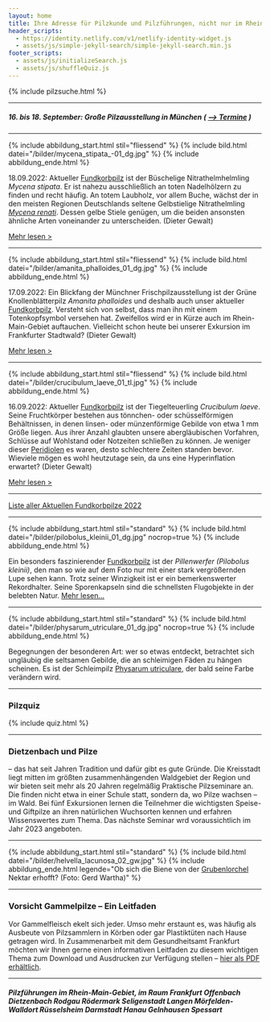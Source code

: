 ```yaml
---
layout: home
title: Ihre Adresse für Pilzkunde und Pilzführungen, nicht nur im Rhein-Main-Gebiet
header_scripts:
  - https://identity.netlify.com/v1/netlify-identity-widget.js
  - assets/js/simple-jekyll-search/simple-jekyll-search.min.js
footer_scripts:
  - assets/js/initializeSearch.js
  - assets/js/shuffleQuiz.js
---
```

{% include pilzsuche.html %}

- - -

##### 16. bis 18. September: Große Pilzausstellung in München ( [\--> Termine](/Termine) )

- - -

{% include abbildung_start.html stil="fliessend" %}
{% include bild.html datei="/bilder/mycena_stipata_-01_dg.jpg" %}
{% include abbildung_ende.html %}

18.09.2022:  Aktueller [Fundkorbpilz](AA "Glossar-") ist der Büschelige Nitrathelmhelmling *Mycena stipata*. Er ist nahezu ausschließlich an toten Nadelhölzern zu finden und recht häufig. An totem Laubholz, vor allem Buche, wächst der in den meisten Regionen Deutschlands seltene Gelbstielige Nitrathelmling *[Mycena renati](/pilze/mycena-renati-gelbstieliger-nitrathelmling)*. Dessen gelbe Stiele genügen, um die beiden ansonsten ähnliche Arten voneinander zu unterscheiden. (Dieter Gewalt)

[Mehr lesen >](/pilze/mycena-stipata-büscheliger-nitrathelmling)

<div style="clear:  both"></div>

- - -

{% include abbildung_start.html stil="fliessend" %}
{% include bild.html datei="/bilder/amanita_phalloides_01_dg.jpg" %}
{% include abbildung_ende.html %}

17.09.2022:  Ein Blickfang der Münchner Frischpilzausstellung ist der Grüne Knollenblätterpilz *Amanita phalloides* und deshalb auch unser aktueller [Fundkorbpilz](AA "Glossar-"). Versteht sich von selbst, dass man ihn mit einem Totenkopfsymbol versehen hat. Zweifellos wird er in Kürze auch im Rhein-Main-Gebiet auftauchen. Vielleicht schon heute bei unserer Exkursion im Frankfurter Stadtwald? (Dieter Gewalt)

[Mehr lesen >](/pilze/amanita-phalloides-grüner-knollenblätterpilz)

<div style="clear:  both"></div>

- - -

{% include abbildung_start.html stil="fliessend" %}
{% include bild.html datei="/bilder/crucibulum_laeve_01_tl.jpg" %}
{% include abbildung_ende.html %}

16.09.2022:  Aktueller [Fundkorbpilz](AA "Glossar-") ist der Tiegelteuerling *Crucibulum laeve*. Seine Fruchtkörper bestehen aus  tönnchen- oder schüsselförmigen Behältnissen, in denen linsen- oder münzenförmige Gebilde von etwa 1 mm Größe liegen. Aus ihrer Anzahl glaubten unsere abergläubischen Vorfahren, Schlüsse auf Wohlstand oder Notzeiten schließen zu können. Je weniger dieser [Peridiolen](Peridiole "Glossar") es waren, desto schlechtere Zeiten standen bevor.  Wieviele mögen es wohl heutzutage sein, da uns eine Hyperinflation erwartet? (Dieter Gewalt)

[Mehr lesen >](/pilze/crucibulum-laeve-tiegelteuerling)

<div style="clear:  both"></div>

- - -

[Liste aller Aktuellen Fundkorbpilze 2022](/artikel/liste-aller-aktuellen-fundkorbpilze-2022.html)

- - -

{% include abbildung_start.html stil="standard" %}
{% include bild.html datei="/bilder/pilobolus_kleinii_01_dg.jpg" nocrop=true %}
{% include abbildung_ende.html %}

Ein besonders faszinierender [Fundkorbpilz](AA "Glossar-") ist der *Pillenwerfer (Pilobolus kleinii)*, den man so wie auf dem Foto nur mit einer stark vergrößernden Lupe sehen kann. Trotz seiner Winzigkeit ist er ein bemerkenswerter Rekordhalter. Seine Sporenkapseln sind die schnellsten Flugobjekte in der belebten Natur. [Mehr lesen...](/pilze/pilobolus-kleinii-pillenwerfer)

- - -

{% include abbildung_start.html stil="standard" %}
{% include bild.html datei="/bilder/physarum_utriculare_01_dg.jpg" nocrop=true %}
{% include abbildung_ende.html %}

Begegnungen der besonderen Art: wer so etwas entdeckt, betrachtet sich ungläubig die seltsamen Gebilde, die an schleimigen Fäden zu hängen scheinen. Es ist der Schleimpilz [Physarum utriculare](/pilze/physarum-utriculare-fadenfruchtschleimpilz), der bald seine Farbe verändern wird.

- - -

### Pilzquiz

{% include quiz.html %}

- - -

### Dietzenbach und Pilze

– das hat seit Jahren Tradition und dafür gibt es gute Gründe. Die Kreisstadt liegt mitten im größten zusammenhängenden Waldgebiet der Region und wir bieten seit mehr als 20 Jahren regelmäßig Praktische Pilzseminare an. Die finden nicht etwa in einer Schule statt, sondern da, wo Pilze wachsen – im Wald. Bei fünf Exkursionen lernen die Teilnehmer die wichtigsten Speise- und Giftpilze an ihren natürlichen Wuchsorten kennen und erfahren Wissenswertes zum Thema. Das nächste Seminar wrd voraussichtlich im Jahr 2023 angeboten.  

- - -

{% include abbildung_start.html stil="standard" %}
{% include bild.html datei="/bilder/helvella_lacunosa_02_gw.jpg" %}
{% include abbildung_ende.html legende="Ob sich die Biene von der <a href='/pilze/helvella-lacunosa-grubenlorchel'>Grubenlorchel</a> Nektar erhofft?  (Foto: Gerd Wartha)" %}

- - -

### Vorsicht Gammelpilze – Ein Leitfaden

Vor Gammelfleisch ekelt sich jeder. Umso mehr erstaunt es, was häufig als Ausbeute von Pilzsammlern in Körben oder gar Plastiktüten nach Hause getragen wird. In Zusammenarbeit mit dem Gesundheitsamt Frankfurt möchten wir Ihnen gerne einen informativen Leitfaden zu diesem wichtigen Thema zum Download und Ausdrucken zur Verfügung stellen – [hier als PDF erhältlich](/assets/docs/Fundkorb.de-Gammelpilze.pdf).

- - -

##### Pilzführungen im Rhein-Main-Gebiet, im Raum Frankfurt Offenbach Dietzenbach Rodgau Rödermark Seligenstadt Langen Mörfelden-Walldort Rüsselsheim Darmstadt Hanau Gelnhausen Spessart